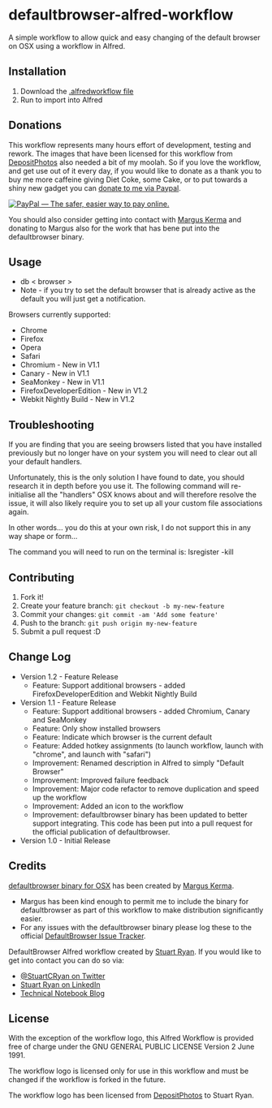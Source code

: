 # defaultbrowser-alfred-workflow
A simple workflow to allow quick and easy changing of the default browser on OSX using a workflow in Alfred.

## Installation

1. Download the [.alfredworkflow file](https://github.com/stuartcryan/defaultbrowser-alfred-workflow/blob/master/set-default-browser-alfred-workflow.alfredworkflow?raw=true)
2. Run to import into Alfred

## Donations
This workflow represents many hours effort of development, testing and rework. The images that have been licensed for this workflow from [DepositPhotos](http://depositphotos.com?ref=1682540) also needed a bit of my moolah. So if you love the workflow, and get use out of it every day, if you would like to donate as a thank you to buy me more caffeine giving Diet Coke, some Cake, or to put towards a shiny new gadget you can [donate to me via Paypal](https://www.paypal.com/cgi-bin/webscr?cmd=_s-xclick&hosted_button_id=JM6E65M2GLXHE). 

<a href="https://www.paypal.com/cgi-bin/webscr?cmd=_s-xclick&hosted_button_id=JM6E65M2GLXHE" target="_blank"><img src="https://www.paypalobjects.com/en_AU/i/btn/btn_donateCC_LG.gif" border="0" alt="PayPal — The safer, easier way to pay online."></a>

You should also consider getting into contact with [Margus Kerma](https://github.com/kerma) and donating to Margus also for the work that has bene put into the defaultbrowser binary.

## Usage

* db < browser >
* Note - if you try to set the default browser that is already active as the default you will just get a notification.

Browsers currently supported:
* Chrome
* Firefox
* Opera
* Safari
* Chromium - New in V1.1
* Canary - New in V1.1
* SeaMonkey - New in V1.1
* FirefoxDeveloperEdition - New in V1.2
* Webkit Nightly Build - New in V1.2

## Troubleshooting

If you are finding that you are seeing browsers listed that you have installed previously but no longer have on your system you will need to clear out all your default handlers.

Unfortunately, this is the only solution I have found to date, you should research it in depth before you use it. The following command will re-initialise all the "handlers" OSX knows about and will therefore resolve the issue, it will also likely require you to set up all your custom file associations again.

In other words... you do this at your own risk, I do not support this in any way shape or form...

The command you will need to run on the terminal is:
lsregister -kill

## Contributing

1. Fork it!
2. Create your feature branch: `git checkout -b my-new-feature`
3. Commit your changes: `git commit -am 'Add some feature'`
4. Push to the branch: `git push origin my-new-feature`
5. Submit a pull request :D

## Change Log

* Version 1.2 - Feature Release
	* Feature: Support additional browsers - added FirefoxDeveloperEdition and Webkit Nightly Build
* Version 1.1 - Feature Release
	* Feature: Support additional browsers - added Chromium, Canary and SeaMonkey
	* Feature: Only show installed browsers
	* Feature: Indicate which browser is the current default
	* Feature: Added hotkey assignments (to launch workflow, launch with "chrome", and launch with "safari")
	* Improvement: Renamed description in Alfred to simply "Default Browser"
	* Improvement: Improved failure feedback
	* Improvement: Major code refactor to remove duplication and speed up the workflow
	* Improvement: Added  an icon to the workflow
	* Improvement: defaultbrowser binary has been updated to better support integrating. This code has been put into a pull request for the official publication of defaultbrowser.
* Version 1.0 - Initial Release

## Credits

[defaultbrowser binary for OSX](https://github.com/kerma/defaultbrowser) has been created by [Margus Kerma](https://github.com/kerma).
* Margus has been kind enough to permit me to include the binary for defaultbrowser as part of this workflow to make distribution significantly easier.
* For any issues with the defaultbrowser binary please log these to the official [DefaultBrowser Issue Tracker](https://github.com/kerma/defaultbrowser).

DefaultBrowser Alfred workflow created by [Stuart Ryan](http://stuartryan.com). If you would like to get into contact you can do so via:
* [@StuartCRyan on Twitter](http://twitter.com/stuartcryan)
* [Stuart Ryan on LinkedIn](https://au.linkedin.com/in/stuartcryan)
* [Technical Notebook Blog](http://technicalnotebook.com)

## License

With the exception of the workflow logo, this Alfred Workflow is provided free of charge under the GNU GENERAL PUBLIC LICENSE Version 2 June 1991.

The workflow logo is licensed only for use in this workflow and must be changed if the workflow is forked in the future.

The workflow logo has been licensed from [DepositPhotos](http://depositphotos.com/?ref=1682540) to Stuart Ryan.